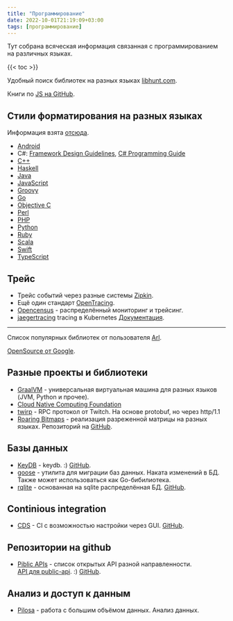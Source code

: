 ```yaml
---
title: "Программирование"
date: 2022-10-01T21:19:09+03:00
tags: [программирование]
---
```


Тут собрана всяческая информация связанная с программированием на различных языках.

{{< toc >}}

Удобный поиск библиотек на разных языках [libhunt.com](https://www.libhunt.com).

Книги по [JS на GitHub](https://github.com/getify/You-Dont-Know-JS).

## Стили форматирования на разных языках

Информация взята [отсюда](http://swagger.io/docs/#style-guide-26).

* [Android](https://source.android.com/source/code-style.html)
* C#: [Framework Design Guidelines](https://msdn.microsoft.com/en-us/library/ms229042.aspx), [C# Programming Guide](https://docs.microsoft.com/en-us/dotnet/articles/csharp/programming-guide/index)
* [C++](https://google.github.io/styleguide/cppguide.html)
* [Haskell](https://github.com/tibbe/haskell-style-guide/blob/master/haskell-style.md)
* [Java](https://google.github.io/styleguide/javaguide.html)
* [JavaScript](https://github.com/airbnb/javascript/tree/master/es5)
* [Groovy](http://groovy-lang.org/style-guide.html)
* [Go](https://github.com/golang/go/wiki/CodeReviewComments)
* [Objective C](https://github.com/NYTimes/objective-c-style-guide)
* [Perl](https://perldoc.perl.org/perlstyle.html)
* [PHP](https://www.php-fig.org/psr/psr-12)
* [Python](https://www.python.org/dev/peps/pep-0008)
* [Ruby](https://github.com/bbatsov/ruby-style-guide)
* [Scala](http://docs.scala-lang.org/style)
* [Swift](https://developer.apple.com/library/prerelease/ios/documentation/Swift/Conceptual/Swift_Programming_Language/TheBasics.html)
* [TypeScript](https://github.com/Microsoft/TypeScript/wiki/Coding-guidelines)

## Трейс

* Трейс событий через разные системы [Zipkin](https://zipkin.io).
* Ещё один стандарт [OpenTracing](https://opentracing.io).
* [Opencensus](https://opencensus.io) - распределённый мониторинг и трейсинг.
* [jaegertracing](https://www.jaegertracing.io) tracing в Kubernetes [Документация](https://www.jaegertracing.io/docs/1.9/getting-started).

---

Список популярных библиотек от пользователя [Arl](https://github.com/kaxap/arl).

[OpenSource от Google](https://opensource.google.com/projects/explore/featured).

## Разные проекты и библиотеки

* [GraalVM](https://www.graalvm.org) - универсальная виртуальная машина для разных языков (JVM, Python и прочее).
* [Cloud Native Computing Foundation](https://www.cncf.io/)
* [twirp](https://github.com/twitchtv/twirp) - RPC протокол от Twitch. На основе protobuf, но через http/1.1
* [Roaring Bitmaps](https://roaringbitmap.org/) - реализация разреженной матрицы на разных языках. Репозиторий на [GitHub](https://github.com/RoaringBitmap).

## Базы данных

* [KeyDB](https://docs.keydb.dev) - keydb. :) [GitHub](https://github.com/Snapchat/KeyDB).
* [goose](https://github.com/pressly/goose) - утилита для миграции баз данных. Наката изменений в БД. Также может использоваться как Go-бибилиотека.
* [rqlite](https://rqlite.io/) - основанная на sqlite распределённая БД. [GitHub](https://github.com/rqlite/rqlite).

## Continious integration

* [CDS](https://ovh.github.io/cds) - CI с возможностью настройки через GUI. [GitHub](https://github.com/ovh/cds).

## Репозитории на github

* [Piblic APIs](https://github.com/public-apis/public-apis) - список открытых API разной направленности.\
  [API для public-api](https://api.publicapis.org/). :) [GitHub](https://github.com/davemachado/public-api).

## Анализ и доступ к данным

* [Pilosa](https://www.pilosa.com) - работа с большим объёмом данных. Анализ данных.
